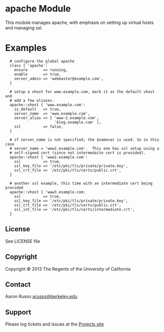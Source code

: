 # apache Module #

This module manages apache, with emphasis on setting up virtual hosts and
managing ssl.

# Examples #

```puppet
  # configure the global apache
  class { 'apache':
    ensure       => running,
    enable       => true,
    server_admin => 'webmaster@example.com',
  }

  # setup a vhost for www.example.com, mark it as the default vhost and
  # add a few aliases.
  apache::vhost { 'www.example.com':
    is_default   => true,
    server_name  => 'www.example.com',
    server_alias => [ 'www-2.example.com',
                      'blog.example.com' ],
    ssl          => false,
  }

  # if server_name is not specified, the $namevar is used. So in this case
  # server_name = 'www2.example.com'.  This one has ssl setup using a
  # self-signed cert (since not intermedaite cert is provided).
  apache::vhost { 'www2.example.com':
    ssl          => true,
    ssl_key_file => '/etc/pki/tls/private/private.key',
    ssl_crt_file => '/etc/pki/tls/certs/public.crt',
  }

  # another ssl example, this time with an intermediate cert being provided
  apache::vhost { 'www3.example.com:
    ssl          => true,
    ssl_key_file => '/etc/pki/tls/private/private.key',
    ssl_crt_file => '/etc/pki/tls/certs/public.crt',
    ssl_int_file => '/etc/pki/tls/certs/intermediate.crt',
  }
```
 
License
-------

See LICENSE file

Copyright
---------

Copyright &copy; 2013 The Regents of the University of California

Contact
-------

Aaron Russo <arusso@berkeley.edu>

Support
-------

Please log tickets and issues at the
[Projects site](https://github.com/arusso/puppet-apache/issues/)
